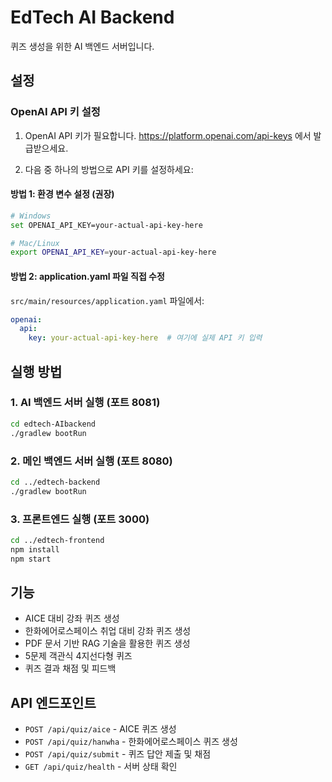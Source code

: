 # EdTech AI Backend

퀴즈 생성을 위한 AI 백엔드 서버입니다.

## 설정

### OpenAI API 키 설정

1. OpenAI API 키가 필요합니다. https://platform.openai.com/api-keys 에서 발급받으세요.

2. 다음 중 하나의 방법으로 API 키를 설정하세요:

#### 방법 1: 환경 변수 설정 (권장)
```bash
# Windows
set OPENAI_API_KEY=your-actual-api-key-here

# Mac/Linux
export OPENAI_API_KEY=your-actual-api-key-here
```

#### 방법 2: application.yaml 파일 직접 수정
`src/main/resources/application.yaml` 파일에서:
```yaml
openai:
  api:
    key: your-actual-api-key-here  # 여기에 실제 API 키 입력
```

## 실행 방법

### 1. AI 백엔드 서버 실행 (포트 8081)
```bash
cd edtech-AIbackend
./gradlew bootRun
```

### 2. 메인 백엔드 서버 실행 (포트 8080)
```bash
cd ../edtech-backend
./gradlew bootRun
```

### 3. 프론트엔드 실행 (포트 3000)
```bash
cd ../edtech-frontend
npm install
npm start
```

## 기능

- AICE 대비 강좌 퀴즈 생성
- 한화에어로스페이스 취업 대비 강좌 퀴즈 생성
- PDF 문서 기반 RAG 기술을 활용한 퀴즈 생성
- 5문제 객관식 4지선다형 퀴즈
- 퀴즈 결과 채점 및 피드백

## API 엔드포인트

- `POST /api/quiz/aice` - AICE 퀴즈 생성
- `POST /api/quiz/hanwha` - 한화에어로스페이스 퀴즈 생성
- `POST /api/quiz/submit` - 퀴즈 답안 제출 및 채점
- `GET /api/quiz/health` - 서버 상태 확인